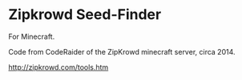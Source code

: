 # Zipkrowd Seed-Finder

For Minecraft.

Code from CodeRaider of the ZipKrowd minecraft server, circa 2014.

http://zipkrowd.com/tools.htm